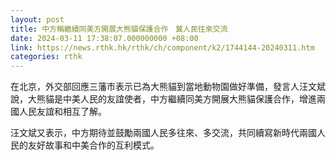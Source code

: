 ```yaml
---
layout: post
title: 中方稱繼續同美方開展大熊貓保護合作　冀人民往來交流
date: 2024-03-11 17:38:07.000000000 +08:00
link: https://news.rthk.hk/rthk/ch/component/k2/1744144-20240311.htm
categories: rthk
---
```


在北京，外交部回應三藩市表示已為大熊貓到當地動物園做好準備，發言人汪文斌說，大熊貓是中美人民的友誼使者，中方繼續同美方開展大熊貓保護合作，增進兩國人民友誼和相互了解。

汪文斌又表示，中方期待並鼓勵兩國人民多往來、多交流，共同續寫新時代兩國人民的友好故事和中美合作的互利模式。
